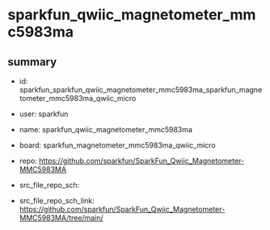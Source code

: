 # sparkfun_qwiic_magnetometer_mmc5983ma
 
## summary 
* id: sparkfun_sparkfun_qwiic_magnetometer_mmc5983ma_sparkfun_magnetometer_mmc5983ma_qwiic_micro
* user: sparkfun
* name: sparkfun_qwiic_magnetometer_mmc5983ma
* board: sparkfun_magnetometer_mmc5983ma_qwiic_micro
* repo: https://github.com/sparkfun/SparkFun_Qwiic_Magnetometer-MMC5983MA



* src_file_repo_sch: 
* src_file_repo_sch_link: https://github.com/sparkfun/SparkFun_Qwiic_Magnetometer-MMC5983MA/tree/main/







